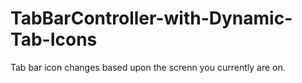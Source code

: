 # TabBarController-with-Dynamic-Tab-Icons
Tab bar icon changes based upon the screnn you currently are on.

